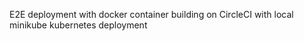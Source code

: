 E2E deployment with docker container building on CircleCI with local minikube kubernetes deployment
